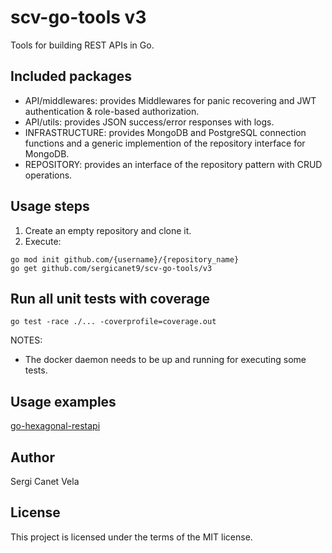 # scv-go-tools v3

Tools for building REST APIs in Go.

## Included packages
- API/middlewares: provides Middlewares for panic recovering and JWT authentication & role-based authorization.
- API/utils: provides JSON success/error responses with logs.
- INFRASTRUCTURE: provides MongoDB and PostgreSQL connection functions and a generic implemention of the repository interface for MongoDB.
- REPOSITORY: provides an interface of the repository pattern with CRUD operations.

## Usage steps
1. Create an empty repository and clone it.
2. Execute:
```
go mod init github.com/{username}/{repository_name}
go get github.com/sergicanet9/scv-go-tools/v3
```

## Run all unit tests with coverage
```
go test -race ./... -coverprofile=coverage.out
```
 NOTES:
- The docker daemon needs to be up and running for executing some tests.

## Usage examples
[go-hexagonal-restapi](https://github.com/sergicanet9/go-hexagonal-api)

## Author
Sergi Canet Vela

## License
This project is licensed under the terms of the MIT license.
